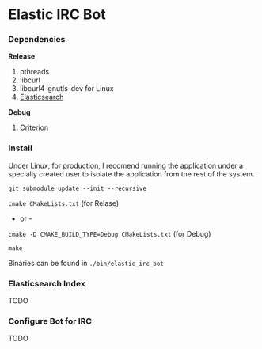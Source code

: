 # Elastic IRC Bot

### Dependencies

**Release**
1. pthreads
1. libcurl
  1. libcurl4-gnutls-dev for Linux
1. [Elasticsearch](https://www.elastic.co/guide/en/elasticsearch/reference/current/install-elasticsearch.html)

**Debug**
1. [Criterion](https://github.com/Snaipe/Criterion#downloads)

### Install

Under Linux, for production, I recomend running the application under a
specially created user to isolate the application from the rest of the system.

`git submodule update --init --recursive`

`cmake CMakeLists.txt` (for Relase)

- or -

`cmake -D CMAKE_BUILD_TYPE=Debug CMakeLists.txt` (for Debug)

`make`

Binaries can be found in `./bin/elastic_irc_bot`

### Elasticsearch Index
TODO

### Configure Bot for IRC
TODO